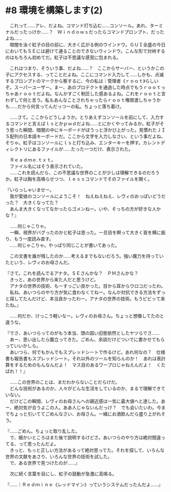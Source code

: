 # #8 環境を構築します(2)

　これって……アレ、だよね。コマンド打ち込む……コンソール。あれ、ターミナルだったっけか……？　Ｗｉｎｄｏｗｓだったらコマンドプロンプト、だったよね……  
　暗闇を泳ぐ紅子の目の前に、大きく広がる例のウインドウ。ＧＵＩ全盛の今日においてもＳＥには避けて通ることのできないウィンドウ。こんな形で対峙するのはもちろん初めてだ。紅子は不思議な感覚に包まれる。

　これはつまり、そういう事、だよね……？　ここからサーバー、というかこの子にアクセスする、ってことだよね。ここにコマンド入力して……しかも、点滅するプロンプトのマークから察するに、今の私は｜管理者《ｒｏｏｔ》らしいぞ。スーパーユーザー。まー、あのプロテクトを通過した時点でもうｒｏｏｔっちゃあｒｏｏｔだよね。なんかすごく制圧した感あるよね。これをｒｏｏｔと言わずして何と言う。私もあんなことされちゃったらｒｏｏｔ権限渡しちゃうかも……だから何言ってんだっつーの私。ちょっと落ち着け。

　……さて。ここからどうしようか。とりあえずコンソールを前にして、入力するコマンドと言えばｌｓとかｐｗｄだよね……とにかくやってみるか。紅子がそう思った瞬間、暗闇の中にキーボードがぼうっと浮かび上がった。見慣れたＪＩＳ配列の日本語キーボードだ。ここから文字を入力しなさい、という事だよね、そりゃ。紅子はコンソールにｌｓと打ち込み、エンターキーを押す。カレントディレクトリにあるファイルが……たった一つだけ、表示された。

　Ｒｅａｄｍｅ.ｔｘｔ。  
　ファイル名にはそう表示されていた。  
　……これを読んだら、この不思議な世界のことが少しは理解できるのだろうか。紅子は胸を高鳴らせつつ、ｌｅｓｓコマンドでそのファイルを開く。

『いらっしゃいませー。  
　我が愛娘のコンソールにようこそ！　ねえねえねえ、レヴィのおっぱいどうだった？　大きくなってた？  
　あんま大きくなってなかったらゴメンねー。いや、そっちの方が好きな人かな？』

　……何じゃこりゃ。  
　一瞬、視界がバグったのかと紅子は思った。一旦目を瞑って大きく首を横に振り、もう一度読み直す。  
　……何じゃこりゃ。やっぱり同じことが書いてあった。

　この文書を誰が残したのか……考えるまでもないだろう。強い魔力を持っていたという、レヴィのお母さんだ。

『さて。これを読んでるアナタ。ＳＥさんかな？　ＰＭさんかな？  
　きっと、あの世界から来た人だと思うけど。  
　アナタの世界の技術、もーすっごい良かった。目から耳からウロコだったわ。  
　私ね、あいつらのやり方が気に食わなくてねー。なんか対抗できる方法をずっと探してたんだけど、本当良かったわー。アナタの世界の技術。もうビビッて来たね。』

　……何だか、けっこう軽いなー。レヴィのお母さん。ちょっと想像してたのと違うな。

『でさ、あいつらってのがもう本当、頭の固い旧態依然としたヤツらでさ……  
　あー、思い出したら腹立ってきた。ごめん、余談だけどついでに書かせてもらっていいかしら。  
　あいつら、何でもかんでもスプレッドシートで作るけど。あれ何なの？　仕様書も報告書もスプレッドシート。それ以外のツールを知らんのか！　あれは表計算をするためのもんなんだよ！　マス目のあるワープロじゃねえんだよ！　くたばれ！！』

　……この世界のことは、まだわからないことだらけだ。  
　どんな技術があるのか、人々がどんな生活をしているのか、まるで理解できていない。  
　だけどこの瞬間、レヴィのお母さんへの親近感は一気に最大値へと達した。あー、絶対気が合うよこの人。ああ人じゃないんだっけ？　でも会いたいわ。今までちょっと引いててごめんなさい、お母さん。一緒にお酒飲んだら盛り上がれそう。

『……ごめん。ちょっと取り乱した。  
　で、細かいところはまた後で説明するけどさ。あいつらのやり方は絶対間違ってる、って思ったんだよ。  
　きっと、もっと正しい方法があるって絶対思ってた。それを探して、いろんな世界の文献をあさり、いろんな世界の技術を試した。  
　で、ある世界で見つけたのが……』

　次に続く言葉を目にし、紅子の鼓動が急激に高鳴る。

『……｜Ｒｅｄｍｉｎｅ《レッドマイン》っていうシステムだったんだよ……』

